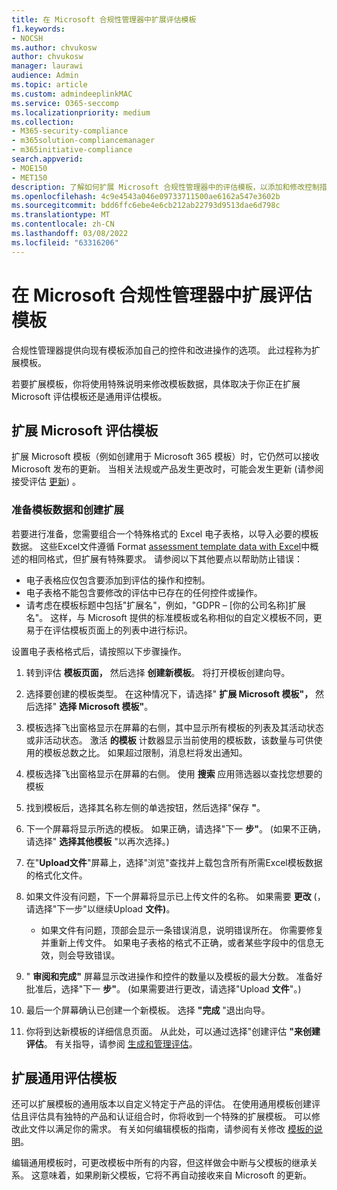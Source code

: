 ```yaml
---
title: 在 Microsoft 合规性管理器中扩展评估模板
f1.keywords:
- NOCSH
ms.author: chvukosw
author: chvukosw
manager: laurawi
audience: Admin
ms.topic: article
ms.custom: admindeeplinkMAC
ms.service: O365-seccomp
ms.localizationpriority: medium
ms.collection:
- M365-security-compliance
- m365solution-compliancemanager
- m365initiative-compliance
search.appverid:
- MOE150
- MET150
description: 了解如何扩展 Microsoft 合规性管理器中的评估模板，以添加和修改控制措施。
ms.openlocfilehash: 4c9e4543a046e09733711500ae6162a547e3602b
ms.sourcegitcommit: bdd6ffc6ebe4e6cb212ab22793d9513dae6d798c
ms.translationtype: MT
ms.contentlocale: zh-CN
ms.lasthandoff: 03/08/2022
ms.locfileid: "63316206"
---
```

# <a name="extend-assessment-templates-in-microsoft-compliance-manager"></a>在 Microsoft 合规性管理器中扩展评估模板

合规性管理器提供向现有模板添加自己的控件和改进操作的选项。 此过程称为扩展模板。

若要扩展模板，你将使用特殊说明来修改模板数据，具体取决于你正在扩展 Microsoft 评估模板还是通用评估模板。

## <a name="extend-microsoft-assessment-templates"></a>扩展 Microsoft 评估模板

扩展 Microsoft 模板（例如创建用于 Microsoft 365 模板）时，它仍然可以接收 Microsoft 发布的更新。 当相关法规或产品发生更改时，可能会发生更新 (请参阅接受评估 [更新](compliance-manager-assessments.md#accept-updates-to-assessments)) 。

### <a name="prepare-template-data-and-create-extension"></a>准备模板数据和创建扩展

若要进行准备，您需要组合一个特殊格式的 Excel 电子表格，以导入必要的模板数据。 这些Excel文件遵循 Format [assessment template data with Excel](compliance-manager-templates-format-excel.md)中概述的相同格式，但扩展有特殊要求。 请参阅以下其他要点以帮助防止错误：

- 电子表格应仅包含要添加到评估的操作和控制。
- 电子表格不能包含要修改的评估中已存在的任何控件或操作。
- 请考虑在模板标题中包括"扩展名"，例如，"GDPR – [你的公司名称]扩展名"。 这样，与 Microsoft 提供的标准模板或名称相似的自定义模板不同，更易于在评估模板页面上的列表中进行标识。

设置电子表格格式后，请按照以下步骤操作。

1. 转到评估 **模板页面，** 然后选择 **创建新模板**。 将打开模板创建向导。

2. 选择要创建的模板类型。 在这种情况下，请选择" **扩展 Microsoft 模板"，** 然后选择" **选择 Microsoft 模板"**。

3. 模板选择飞出窗格显示在屏幕的右侧，其中显示所有模板的列表及其活动状态或非活动状态。 激活 **的模板** 计数器显示当前使用的模板数，该数量与可供使用的模板总数之比。 如果超过限制，消息栏将发出通知。

4. 模板选择飞出窗格显示在屏幕的右侧。 使用 **搜索** 应用筛选器以查找您想要的模板

5. 找到模板后，选择其名称左侧的单选按钮，然后选择"保存 **"**。

6. 下一个屏幕将显示所选的模板。 如果正确，请选择"下一 **步"**。  (如果不正确，请选择" **选择其他模板** "以再次选择。) 

7. 在"**Upload文件**"屏幕上，选择"浏览"查找并上载包含所有所需Excel模板数据的格式化文件。

8. 如果文件没有问题，下一个屏幕将显示已上传文件的名称。 如果需要 **更改** (，请选择"下一步"以继续Upload **文件)**。

    - 如果文件有问题，顶部会显示一条错误消息，说明错误所在。 你需要修复并重新上传文件。 如果电子表格的格式不正确，或者某些字段中的信息无效，则会导致错误。

9. " **审阅和完成"** 屏幕显示改进操作和控件的数量以及模板的最大分数。 准备好批准后，选择"下一 **步"**。  (如果需要进行更改，请选择"Upload **文件**"。) 

10. 最后一个屏幕确认已创建一个新模板。 选择 **"完成** "退出向导。

11. 你将到达新模板的详细信息页面。 从此处，可以通过选择"创建评估 **"来创建评估**。 有关指导，请参阅 [生成和管理评估](compliance-manager-assessments.md#create-assessments)。

## <a name="extend-universal-assessment-templates"></a>扩展通用评估模板

还可以扩展模板的通用版本以自定义特定于产品的评估。 在使用通用模板创建评估且评估具有独特的产品和认证组合时，你将收到一个特殊的扩展模板。 可以修改此文件以满足你的需求。 有关如何编辑模板的指南，请参阅有关修改 [模板的说明](compliance-manager-templates-modify.md)。

编辑通用模板时，可更改模板中所有的内容，但这样做会中断与父模板的继承关系。 这意味着，如果刷新父模板，它将不再自动接收来自 Microsoft 的更新。
